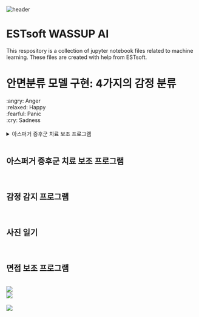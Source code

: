 ![header](https://capsule-render.vercel.app/api?type=slice&color=1478cd&height=225&section=header&animation=fadeIn&text=ESTsoft%20WASSUP%20AI&desc=Member:%20박태우,%20김수현,%20이재익,%20이주완,%20허은영&fontColor=ffffff&fontSize=40&fontAlign=72&fontAlignY=20&descSize=15&descAlign=72&descAlignY=35&rotate=15)


# ESTsoft WASSUP AI
This respository is a collection of jupyter notebook files related to machine learning.
These files are created with help from ESTsoft.

<div>
	<h1>안면분류 모델 구현: 4가지의 감정 분류</h1>
	:angry: Anger
	<br>
	:relaxed: Happy
	<br>
	:fearful: Panic
	<br>
	:cry: Sadness
	<br>
	<br>
	<details>
	<summary>아스퍼거 증후군 치료 보조 프로그램</summary>
		토글 안 내용
	</details>
</div>
<br>
<div>
	<h2>아스퍼거 증후군 치료 보조 프로그램</h2>
</div>
<br>
<div>
	<h2>감정 감지 프로그램</h2>
</div>
<br>
<div>
	<h2>사진 일기</h2>
</div>
<br>
<div>
	<h2>면접 보조 프로그램</h2>
</div>
<br>
<div>
	<a href="https://blog.naver.com/PostList.naver?blogId=zanmang20">
		<img src="https://img.shields.io/badge/Blog-FF9800?style=flat&logo=Blogger&logoColor=white"/>
	</a>
	<br>
	<a href="https://www.notion.so/oreumi/2-AI-WASSUP-e67da9b91fcd43dfb05c93344635bae8?pvs=4">
		<img src="https://img.shields.io/badge/Notion-000000?style=flat&logo=Notion&logoColor=white"/>
	</a>
</div>
<br>
<img src="https://github-readme-stats.vercel.app/api/top-langs/?username=iamrosy20&layout=compact"><br><br>
